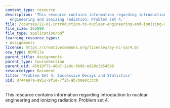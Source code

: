 ```yaml
---
content_type: resource
description: 'This resource contains information regarding introduction to nuclear
  engineering and ionizing radiation: Problem set 4.'
file: /courses/22-01-introduction-to-nuclear-engineering-and-ionizing-radiation-fall-2016/8744a97aa9529f1e7f2bab7b8e0c3cc9_MIT22_01F16_ProblemSet4.pdf
file_size: 262099
file_type: application/pdf
learning_resource_types:
- Assignments
license: https://creativecommons.org/licenses/by-nc-sa/4.0/
ocw_type: OCWFile
parent_title: Assignments
parent_type: CourseSection
parent_uid: 45019f75-48b7-2adc-0b96-e629c3954596
resourcetype: Document
title: 'Problem Set 4: Successive Decays and Statistics'
uid: 8744a97a-a952-9f1e-7f2b-ab7b8e0c3cc9
---
```

This resource contains information regarding introduction to nuclear engineering and ionizing radiation: Problem set 4.